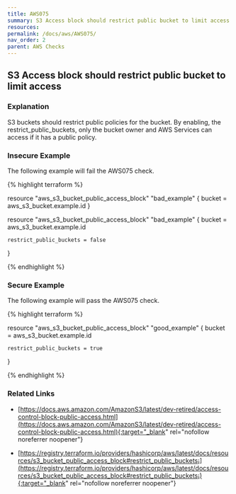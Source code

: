```yaml
---
title: AWS075
summary: S3 Access block should restrict public bucket to limit access [aws_s3_bucket_public_access_block] 
resources: 
permalink: /docs/aws/AWS075/
nav_order: 2
parent: AWS Checks
---
```


## S3 Access block should restrict public bucket to limit access

### Explanation


S3 buckets should restrict public policies for the bucket. By enabling, the restrict_public_buckets, only the bucket owner and AWS Services can access if it has a public policy.



### Insecure Example

The following example will fail the AWS075 check.

{% highlight terraform %}

resource "aws_s3_bucket_public_access_block" "bad_example" {
	bucket = aws_s3_bucket.example.id
}

resource "aws_s3_bucket_public_access_block" "bad_example" {
	bucket = aws_s3_bucket.example.id
  
	restrict_public_buckets = false
}

{% endhighlight %}



### Secure Example

The following example will pass the AWS075 check.

{% highlight terraform %}

resource "aws_s3_bucket_public_access_block" "good_example" {
	bucket = aws_s3_bucket.example.id
  
	restrict_public_buckets = true
}

{% endhighlight %}


### Related Links


- [https://docs.aws.amazon.com/AmazonS3/latest/dev-retired/access-control-block-public-access.html](https://docs.aws.amazon.com/AmazonS3/latest/dev-retired/access-control-block-public-access.html){:target="_blank" rel="nofollow noreferrer noopener"}

- [https://registry.terraform.io/providers/hashicorp/aws/latest/docs/resources/s3_bucket_public_access_block#restrict_public_buckets¡](https://registry.terraform.io/providers/hashicorp/aws/latest/docs/resources/s3_bucket_public_access_block#restrict_public_buckets¡){:target="_blank" rel="nofollow noreferrer noopener"}

